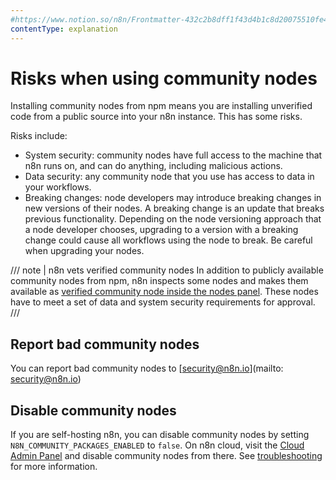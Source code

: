 ```yaml
---
#https://www.notion.so/n8n/Frontmatter-432c2b8dff1f43d4b1c8d20075510fe4
contentType: explanation
---
```


# Risks when using community nodes

Installing community nodes from npm means you are installing unverified code from a public source into your n8n instance. This has some risks.

Risks include:

* System security: community nodes have full access to the machine that n8n runs on, and can do anything, including malicious actions.
* Data security: any community node that you use has access to data in your workflows.
* Breaking changes: node developers may introduce breaking changes in new versions of their nodes. A breaking change is an update that breaks previous functionality. Depending on the node versioning approach that a node developer chooses, upgrading to a version with a breaking change could cause all workflows using the node to break. Be careful when upgrading your nodes.

/// note | n8n vets verified community nodes
In addition to publicly available community nodes from npm, n8n inspects some nodes and makes them available as [verified community node inside the nodes panel](/integrations/community-nodes/installation/verified-install.md). These nodes have to meet a set of data and system security requirements for approval.
///

## Report bad community nodes

<!-- vale off -->

You can report bad community nodes to [security@n8n.io](mailto: security@n8n.io)

<!-- vale on -->

## Disable community nodes

If you are self-hosting n8n, you can disable community nodes by setting `N8N_COMMUNITY_PACKAGES_ENABLED` to `false`. On n8n cloud, visit the [Cloud Admin Panel](https://docs.n8n.io/manage-cloud/cloud-admin-dashboard/) and disable community nodes from there. See [troubleshooting](/integrations/community-nodes/troubleshooting.md) for more information.
